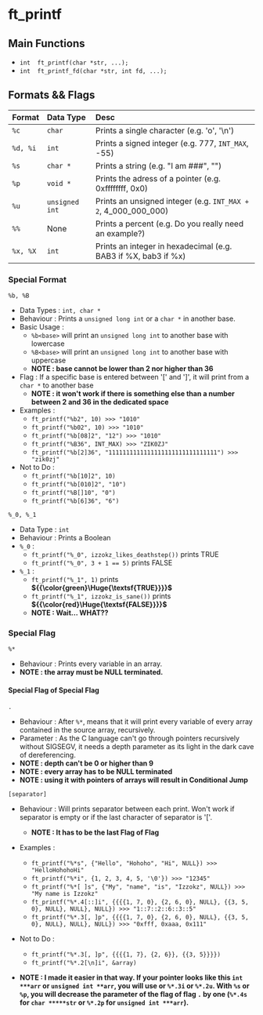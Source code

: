# ft_printf

## Main Functions
- ```int  ft_printf(char *str, ...);```
- ```int  ft_printf_fd(char *str, int fd, ...);```

## Formats && Flags
|Format|Data Type|Desc|
|:-|:-|:-|
|```%c```|```char``` |Prints a single character (e.g. 'o', '\n')|
|```%d, %i```|```int```|Prints a signed integer (e.g. 777, ```INT_MAX```, -55)|
|```%s```|```char *```|Prints a string (e.g. "I am ###", "")|
|```%p```|```void *```|Prints the adress of a pointer (e.g. 0xffffffff, 0x0)|
|```%u```|```unsigned int```|Prints an unsigned integer (e.g. ```INT_MAX + 2```, 4_000_000_000)|
|```%%```|None|Prints a percent (e.g. Do you really need an example?)|
|```%x, %X```|```int```|Prints an integer in hexadecimal (e.g. BAB3 if %X, bab3 if %x)|

### Special Format
```%b, %B```

- Data Types : ```int, char *```
- Behaviour : Prints a ```unsigned long int``` or a ```char *``` in another base.
- Basic Usage :
  - ```%b<base>``` will print an ```unsigned long int``` to another base with lowercase
  - ```%B<base>``` will print an ```unsigned long int``` to another base with uppercase
  - **NOTE : base cannot be lower than 2 nor higher than 36**
- Flag : If a specific base is entered between '[' and ']', it will print from a ```char *``` to another base
  - **NOTE : it won't work if there is something else than a number between 2 and 36 in the dedicated space**
- Examples :
  - ```ft_printf("%b2", 10) >>> "1010"```
  - ```ft_printf("%b02", 10) >>> "1010"```
  - ```ft_printf("%b[08]2", "12") >>> "1010"```
  - ```ft_printf("%B36", INT_MAX) >>> "ZIK0ZJ"```
  - ```ft_printf("%b[2]36", "1111111111111111111111111111111") >>> "zik0zj"```
- Not to Do :
  - ```ft_printf("%b[10]2", 10)```
  - ```ft_printf("%b[010]2", "10")```
  - ```ft_printf("%B[]10", "0")```
  - ```ft_printf("%b[6]36", "6")```

```%_0, %_1```

- Data Type : ```int```
- Behaviour : Prints a Boolean
- ```%_0``` :
  - ```ft_printf("%_0", izzokz_likes_deathstep())``` prints TRUE
  - ```ft_printf("%_0", 3 + 1 == 5)``` prints FALSE
- ```%_1``` :
  - ```ft_printf("%_1", 1)``` prints **${{\color{green}\Huge{\textsf{TRUE}}}}\$**
  - ```ft_printf("%_1", izzokz_is_sane())``` prints **${{\color{red}\Huge{\textsf{FALSE}}}}\$**
  - **NOTE : Wait... WHAT??**

### Special Flag
```%*```

- Behaviour : Prints every variable in an array.
- **NOTE : the array must be NULL terminated.**
#### Special Flag of Special Flag
```.```

- Behaviour : After ```%*```, means that it will print every variable of every array contained in the source array, recursively.
- Parameter : As the C language can't go through pointers recursively without SIGSEGV, it needs a depth parameter as its light in the dark cave of dereferencing.
 - **NOTE : depth can't be 0 or higher than 9**
 - **NOTE : every array has to be NULL terminated**
 - **NOTE : using it with pointers of arrays will result in Conditional Jump**

```[separator]```

- Behaviour : Will prints separator between each print. Won't work if separator is empty or if the last character of separator is '['.
  - **NOTE : It has to be the last Flag of Flag**

- Examples :
  - ```ft_printf("%*s", {"Hello", "Hohoho", "Hi", NULL}) >>> "HelloHohohoHi"```
  - ```ft_printf("%*i", {1, 2, 3, 4, 5, '\0'}) >>> "12345"```
  - ```ft_printf("%*[ ]s", {"My", "name", "is", "Izzokz", NULL}) >>> "My name is Izzokz"```
  - ```ft_printf("%*.4[::]i", {{{{1, 7, 0}, {2, 6, 0}, NULL}, {{3, 5, 0}, NULL}, NULL}, NULL}) >>> "1::7::2::6::3::5"```
  - ```ft_printf("%*.3[, ]p", {{{{1, 7, 0}, {2, 6, 0}, NULL}, {{3, 5, 0}, NULL}, NULL}, NULL}) >>> "0xfff, 0xaaa, 0x111"```
- Not to Do :
  - ```ft_printf("%*.3[, ]p", {{{{1, 7}, {2, 6}}, {{3, 5}}}})```
  - ```ft_printf("%*.2[\n]i", &array)```
- **NOTE : I made it easier in that way. If your pointer looks like this ```int ***arr``` or ```unsigned int **arr```, you will use or ```%*.3i``` or ```%*.2u```. With ```%s``` or ```%p```, you will decrease the parameter of the flag of flag ```.``` by one (```%*.4s``` for ```char *****str``` or ```%*.2p``` for ```unsigned int ***arr```).**
